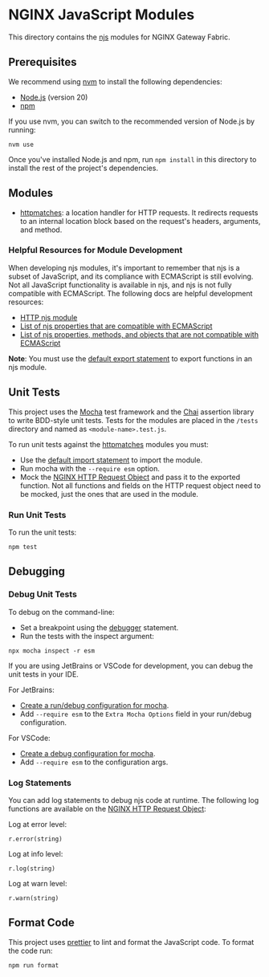 # NGINX JavaScript Modules

This directory contains the [njs](http://nginx.org/en/docs/njs/) modules for NGINX Gateway Fabric.

## Prerequisites

We recommend using [nvm](https://github.com/nvm-sh/nvm/blob/master/README.md) to install the following dependencies:

- [Node.js](https://nodejs.org/en/) (version 20)
- [npm](https://docs.npmjs.com/)

If you use nvm, you can switch to the recommended version of Node.js by running:

```shell
nvm use
```

Once you've installed Node.js and npm, run `npm install` in this directory to install the rest of the project's
dependencies.

## Modules

- [httpmatches](./src/httpmatches.js): a location handler for HTTP requests. It redirects requests to an internal
  location block based on the request's headers, arguments, and method.

### Helpful Resources for Module Development

When developing njs modules, it's important to remember that njs is a subset of JavaScript, and its compliance with
ECMAScript is still evolving. Not all JavaScript functionality is available in njs, and njs is not fully compatible with
ECMAScript. The following docs are helpful development resources:

- [HTTP njs module](https://nginx.org/en/docs/http/ngx_http_js_module.html)
- [List of njs properties that are compatible with ECMAScript](http://nginx.org/en/docs/njs/compatibility.html)
- [List of njs properties, methods, and objects that are not compatible with ECMAScript](http://nginx.org/en/docs/njs/reference.html)

**Note**: You must use
the [default export statement](https://developer.mozilla.org/en-US/docs/web/javascript/reference/statements/export) to
export functions in an njs module.

## Unit Tests

This project uses the [Mocha](https://mochajs.org/) test framework and the [Chai](https://www.chaijs.com/) assertion
library to write BDD-style unit tests. Tests for the modules are placed in the `/tests` directory and named
as `<module-name>.test.js`.

To run unit tests against the [httpmatches](./src/httpmatches.js) modules you must:

- Use
  the [default import statement](https://developer.mozilla.org/en-US/docs/Web/JavaScript/Reference/Statements/import#importing_defaults)
  to import the module.
- Run mocha with the `--require esm` option.
- Mock the [NGINX HTTP Request Object](http://nginx.org/en/docs/njs/reference.html#http) and pass it to the exported
  function. Not all functions and fields on the HTTP request object need to be mocked, just the ones that are used in
  the module.

### Run Unit Tests

To run the unit tests:

```shell
npm test
```

## Debugging

### Debug Unit Tests

To debug on the command-line:

- Set a breakpoint using
  the [debugger](https://developer.mozilla.org/en-US/docs/Web/JavaScript/Reference/Statements/debugger) statement.
- Run the tests with the inspect argument:

```shell
npx mocha inspect -r esm
```

If you are using JetBrains or VSCode for development, you can debug the unit tests in your IDE.

For JetBrains:

- [Create a run/debug configuration for mocha](https://www.jetbrains.com/help/idea/run-debug-configuration-mocha.html).
- Add `--require esm` to the `Extra Mocha Options` field in your run/debug configuration.

For VSCode:

- [Create a debug configuration for mocha](https://dev.to/wakeupmh/debugging-mocha-tests-in-vscode-468a).
- Add `--require esm` to the configuration args.

### Log Statements

You can add log statements to debug njs code at runtime. The following log functions are available on
the [NGINX HTTP Request Object](http://nginx.org/en/docs/njs/reference.html#http):

Log at error level:

```shell
r.error(string)
```

Log at info level:

```shell
r.log(string)
```

Log at warn level:

```shell
r.warn(string)
```

## Format Code

This project uses [prettier](https://prettier.io/) to lint and format the JavaScript code. To format the code run:

```shell
npm run format
```
